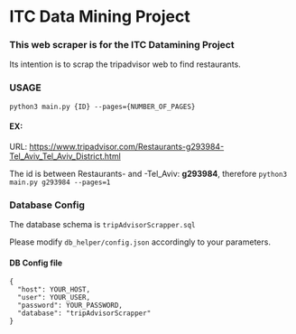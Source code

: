 # ITC Data Mining Project

### This web scraper is for the ITC Datamining Project

Its intention is to scrap the tripadvisor web to find restaurants.

### USAGE

`python3 main.py {ID} --pages={NUMBER_OF_PAGES}`

#### EX:

URL: https://www.tripadvisor.com/Restaurants-g293984-Tel_Aviv_Tel_Aviv_District.html

The id is between Restaurants- and -Tel_Aviv: **g293984**, therefore `python3 main.py g293984 --pages=1`



### Database Config
The database schema is `tripAdvisorScrapper.sql`

Please modify `db_helper/config.json` accordingly to your parameters.

#### DB Config file
````
{
  "host": YOUR_HOST,
  "user": YOUR_USER,
  "password": YOUR_PASSWORD,
  "database": "tripAdvisorScrapper"
}
````
